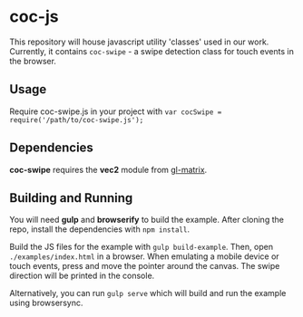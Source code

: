 # coc-js

This repository will house javascript utility 'classes' used in our work. Currently, it contains `coc-swipe` - a swipe detection class for touch events in the browser.

## Usage

Require coc-swipe.js in your project with 
`var cocSwipe = require('/path/to/coc-swipe.js');`

## Dependencies

**coc-swipe** requires the **vec2** module from [gl-matrix](https://github.com/toji/gl-matrix).

## Building and Running

You will need **gulp** and **browserify** to build the example. After cloning the repo, install the dependencies with `npm install`.

Build the JS files for the example with `gulp build-example`. Then, open `./examples/index.html` in a browser. When emulating a mobile device or touch events, press and move the pointer around the canvas. The swipe direction will be printed in the console.

Alternatively, you can run `gulp serve` which will build and run the example using browsersync.
